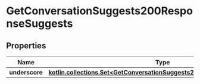 
# GetConversationSuggests200ResponseSuggests

## Properties
| Name | Type | Description | Notes |
| ------------ | ------------- | ------------- | ------------- |
| **underscore** | [**kotlin.collections.Set&lt;GetConversationSuggests200ResponseSuggestsInner&gt;**](GetConversationSuggests200ResponseSuggestsInner.md) |  |  |




